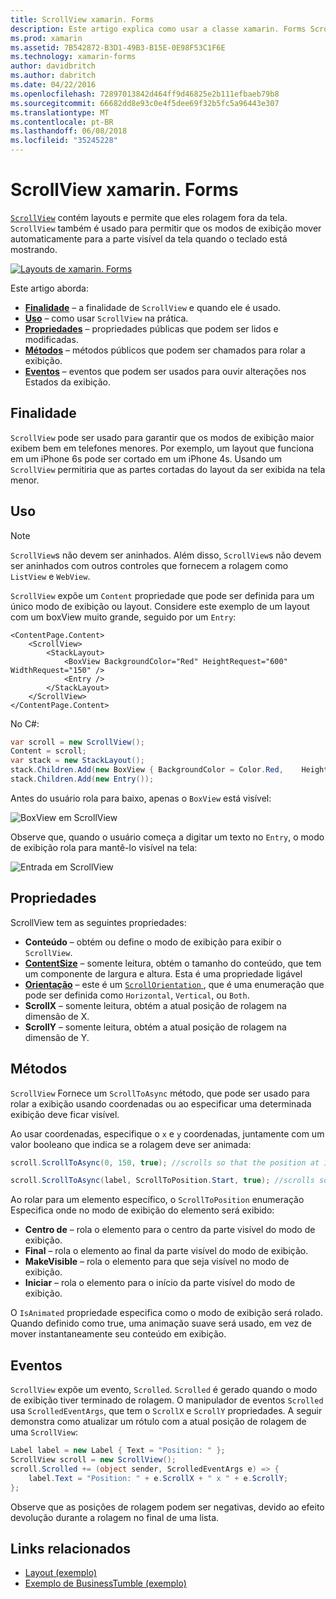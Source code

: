 ```yaml
---
title: ScrollView xamarin. Forms
description: Este artigo explica como usar a classe xamarin. Forms ScrollView para apresentar os layouts que não cabem em apenas uma única tela, e que têm conteúdo liberar espaço para o teclado.
ms.prod: xamarin
ms.assetid: 7B542872-B3D1-49B3-B15E-0E98F53C1F6E
ms.technology: xamarin-forms
author: davidbritch
ms.author: dabritch
ms.date: 04/22/2016
ms.openlocfilehash: 72897013842d464ff9d46825e2b111efbaeb79b8
ms.sourcegitcommit: 66682dd8e93c0e4f5dee69f32b5fc5a96443e307
ms.translationtype: MT
ms.contentlocale: pt-BR
ms.lasthandoff: 06/08/2018
ms.locfileid: "35245228"
---
```

# <a name="xamarinforms-scrollview"></a>ScrollView xamarin. Forms

[`ScrollView`](https://developer.xamarin.com/api/type/Xamarin.Forms.ScrollView/) contém layouts e permite que eles rolagem fora da tela. `ScrollView` também é usado para permitir que os modos de exibição mover automaticamente para a parte visível da tela quando o teclado está mostrando.

[![](scroll-view-images/layouts-sml.png "Layouts de xamarin. Forms")](scroll-view-images/layouts.png#lightbox "xamarin. Forms Layouts")

Este artigo aborda:

- **[Finalidade](#Purpose)**  &ndash; a finalidade de `ScrollView` e quando ele é usado.
- **[Uso](#Usage)**  &ndash; como usar `ScrollView` na prática.
- **[Propriedades](#Properties)**  &ndash; propriedades públicas que podem ser lidos e modificadas.
- **[Métodos](#Methods)**  &ndash; métodos públicos que podem ser chamados para rolar a exibição.
- **[Eventos](#Events)**  &ndash; eventos que podem ser usados para ouvir alterações nos Estados da exibição.

## <a name="purpose"></a>Finalidade

`ScrollView` pode ser usado para garantir que os modos de exibição maior exibem bem em telefones menores. Por exemplo, um layout que funciona em um iPhone 6s pode ser cortado em um iPhone 4s. Usando um `ScrollView` permitiria que as partes cortadas do layout da ser exibida na tela menor.

## <a name="usage"></a>Uso

> [!NOTE]
> `ScrollView`s não devem ser aninhados. Além disso, `ScrollView`s não devem ser aninhados com outros controles que fornecem a rolagem como `ListView` e `WebView`.

`ScrollView` expõe um `Content` propriedade que pode ser definida para um único modo de exibição ou layout. Considere este exemplo de um layout com um boxView muito grande, seguido por um `Entry`:

```xaml
<ContentPage.Content>
    <ScrollView>
        <StackLayout>
            <BoxView BackgroundColor="Red" HeightRequest="600" WidthRequest="150" />
            <Entry />
        </StackLayout>
    </ScrollView>
</ContentPage.Content>
```

No C#:

```csharp
var scroll = new ScrollView();
Content = scroll;
var stack = new StackLayout();
stack.Children.Add(new BoxView { BackgroundColor = Color.Red,    HeightRequest = 600, WidthRequest = 600 });
stack.Children.Add(new Entry());
```

Antes do usuário rola para baixo, apenas o `BoxView` está visível:

![](scroll-view-images/scroll-start.png "BoxView em ScrollView")

Observe que, quando o usuário começa a digitar um texto no `Entry`, o modo de exibição rola para mantê-lo visível na tela:

![](scroll-view-images/scroll-end.png "Entrada em ScrollView")

## <a name="properties"></a>Propriedades

ScrollView tem as seguintes propriedades:

- **Conteúdo** &ndash; obtém ou define o modo de exibição para exibir o `ScrollView`.
- **[ContentSize](https://developer.xamarin.com/api/type/Xamarin.Forms.Size/)**  &ndash; somente leitura, obtém o tamanho do conteúdo, que tem um componente de largura e altura. Esta é uma propriedade ligável
- **[Orientação](https://developer.xamarin.com/api/type/Xamarin.Forms.ScrollOrientation/)**  &ndash; este é um [ `ScrollOrientation` ](https://developer.xamarin.com/api/type/Xamarin.Forms.ScrollOrientation/), que é uma enumeração que pode ser definida como `Horizontal`, `Vertical`, ou `Both`.
- **ScrollX** &ndash; somente leitura, obtém a atual posição de rolagem na dimensão de X.
- **ScrollY** &ndash; somente leitura, obtém a atual posição de rolagem na dimensão de Y.

## <a name="methods"></a>Métodos

`ScrollView` Fornece um `ScrollToAsync` método, que pode ser usado para rolar a exibição usando coordenadas ou ao especificar uma determinada exibição deve ficar visível.

Ao usar coordenadas, especifique o `x` e `y` coordenadas, juntamente com um valor booleano que indica se a rolagem deve ser animada:

```csharp
scroll.ScrollToAsync(0, 150, true); //scrolls so that the position at 150px from the top is visible

scroll.ScrollToAsync(label, ScrollToPosition.Start, true); //scrolls so that the label is at the start of the list
```

Ao rolar para um elemento específico, o `ScrollToPosition` enumeração Especifica onde no modo de exibição do elemento será exibido:

- **Centro de** &ndash; rola o elemento para o centro da parte visível do modo de exibição.
- **Final** &ndash; rola o elemento ao final da parte visível do modo de exibição.
- **MakeVisible** &ndash; rola o elemento para que seja visível no modo de exibição.
- **Iniciar** &ndash; rola o elemento para o início da parte visível do modo de exibição.

O `IsAnimated` propriedade especifica como o modo de exibição será rolado. Quando definido como true, uma animação suave será usado, em vez de mover instantaneamente seu conteúdo em exibição.

## <a name="events"></a>Eventos

`ScrollView` expõe um evento, `Scrolled`. `Scrolled` é gerado quando o modo de exibição tiver terminado de rolagem. O manipulador de eventos `Scrolled` usa `ScrolledEventArgs`, que tem o `ScrollX` e `ScrollY` propriedades. A seguir demonstra como atualizar um rótulo com a atual posição de rolagem de uma `ScrollView`:

```csharp
Label label = new Label { Text = "Position: " };
ScrollView scroll = new ScrollView();
scroll.Scrolled += (object sender, ScrolledEventArgs e) => {
    label.Text = "Position: " + e.ScrollX + " x " + e.ScrollY;
};
```

Observe que as posições de rolagem podem ser negativas, devido ao efeito devolução durante a rolagem no final de uma lista.


## <a name="related-links"></a>Links relacionados

- [Layout (exemplo)](https://developer.xamarin.com/samples/xamarin-forms/UserInterface/Layout/)
- [Exemplo de BusinessTumble (exemplo)](https://developer.xamarin.com/samples/xamarin-forms/UserInterface/BusinessTumble/)
